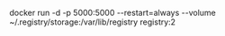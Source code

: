 docker run -d -p 5000:5000 --restart=always --volume ~/.registry/storage:/var/lib/registry registry:2


